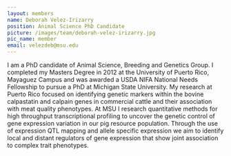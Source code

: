 ```yaml
---
layout: members
name: Deborah Velez-Irizarry
position: Animal Science PhD Candidate
picture: /images/team/deborah-velez-irizarry.jpg
pic_name: member
email: velezdeb@msu.edu
---
```


I am a PhD candidate of Animal Science, Breeding and Genetics Group. I completed my Masters Degree in 2012 at the University of Puerto Rico, Mayaguez Campus and was awarded a USDA NIFA National Needs Fellowship to pursue a PhD at Michigan State University. My research at Puerto Rico focused on identifying genetic markers within the bovine calpastatin and calpain genes in commercial cattle and their association with meat quality phenotypes. At MSU I research quantitative methods for high throughput transcriptional profiling to uncover the genetic control of gene expression variation in our pig resource population. Through the use of expression QTL mapping and allele specific expression we aim to identify local and distant regulators of gene expression that show joint association to complex trait phenotypes. 
